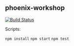 phoenix-workshop
----

[![Build Status](https://travis-ci.org/jgarciaqo/phoenix-workshop.svg)](https://travis-ci.org/jgarciaqo/phoenix-workshop)

Scripts: 

`npm install`
`npm start`
`npm test`

